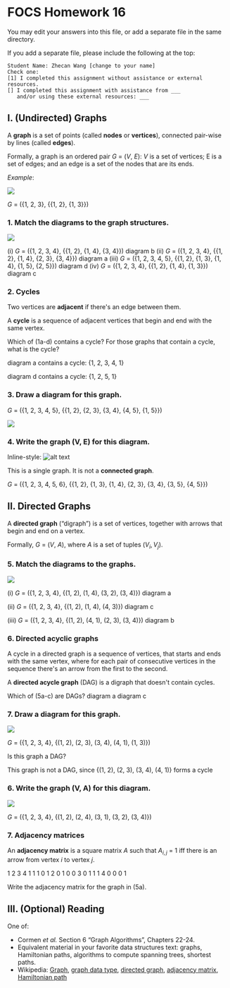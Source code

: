 # FOCS Homework 16

You may edit your answers into this file, or add a separate file in the same directory.

If you add a separate file, please include the following at the top:

```
Student Name: Zhecan Wang [change to your name]
Check one:
[1] I completed this assignment without assistance or external resources.
[] I completed this assignment with assistance from ___
   and/or using these external resources: ___
```

## I. (Undirected) Graphs

A **graph** is a set of points (called **nodes** or **vertices**), connected pair-wise by lines (called **edges**).

Formally, a graph is an ordered pair *G* = (*V*, *E*): *V* is a set of vertices; E is a set of edges; and an edge is a set of the nodes that are its ends.

*Example*:

![](images/graph-example.svg)

*G* = ({1, 2, 3}, {{1, 2}, {1, 3}})

### 1. Match the diagrams to the graph structures.

![](images/graphs.svg)

(i) *G* = ({1, 2, 3, 4}, {{1, 2}, {1, 4}, {3, 4}})
      diagram b
(ii) *G* = ({1, 2, 3, 4}, {{1, 2}, {1, 4}, {2, 3}, {3, 4}})
      diagram a
(iii) *G* = ({1, 2, 3, 4, 5}, {{1, 2}, {1, 3}, {1, 4}, {1, 5}, {2, 5}})
      diagram d
(iv) *G* = ({1, 2, 3, 4}, {{1, 2}, {1, 4}, {1, 3}})
      diagram c

### 2. Cycles

Two vertices are **adjacent** if there's an edge between them.

A **cycle** is a sequence of adjacent vertices that begin and end with the same vertex.

Which of (1a-d) contains a cycle? For those graphs that contain a cycle, what is the cycle?

diagram a contains a cycle: {1, 2, 3, 4, 1}

diagram d contains a cycle: {1, 2, 5, 1}


### 3. Draw a diagram for this graph.

*G* = ({1, 2, 3, 4, 5}, {{1, 2}, {2, 3}, {3, 4}, {4, 5}, {1, 5}})


![](https://github.com/ZhecanJamesWang/focs-assignments/blob/master/day16/graph1.png)


### 4. Write the graph (V, E) for this diagram.

Inline-style: 
![alt text](https://github.com/ZhecanJamesWang/focs-assignments/blob/master/day16/graph.png)


This is a single graph. It is not a **connected graph**.

*G* = ({1, 2, 3, 4, 5, 6}, {{1, 2}, {1, 3}, {1, 4}, {2, 3}, {3, 4}, {3, 5}, {4, 5}})

## II. Directed Graphs

A **directed graph** (“digraph”) is a set of vertices, together with arrows that begin and end on a vertex.

Formally, *G* = (*V*, *A*), where *A* is a set of tuples $(V_i, V_j)$.

### 5. Match the diagrams to the graphs.

![](images/digraphs.svg)

(i) *G* = ({1, 2, 3, 4}, {(1, 2), (1, 4), (3, 2), (3, 4)})
     diagram a

(ii) *G* = ({1, 2, 3, 4}, {(1, 2), (1, 4), (4, 3)})
     diagram c

(iii) *G* = ({1, 2, 3, 4}, {(1, 2), (4, 1), (2, 3), (3, 4)})
     diagram b

### 6. Directed acyclic graphs

A cycle in a directed graph is a sequence of vertices, that starts and ends with the same vertex, where for each pair of consecutive vertices in the sequence there's an arrow from the first to the second.

A **directed acycle graph** (DAG) is a digraph that doesn't contain cycles.

Which of (5a-c) are DAGs?
	diagram a
	diagram c

### 7. Draw a diagram for this graph.




![](https://github.com/ZhecanJamesWang/focs-assignments/blob/master/day16/graph2.png)






*G* = ({1, 2, 3, 4}, {(1, 2), (2, 3), (3, 4), (4, 1), (1, 3)})

Is this graph a DAG?

 
This graph is not a DAG, since {(1, 2), (2, 3), (3, 4), (4, 1)} forms a cycle


### 6. Write the graph (V, A) for this diagram.

![](images/digraph.svg)

*G* = ({1, 2, 3, 4}, {(1, 2), (2, 4), (3, 1), (3, 2), (3, 4)})

### 7. Adjacency matrices 

An **adjacency matrix** is a square matrix *A* such that $A_{i,j}$ = 1 iff there is an arrow from vertex *i* to vertex *j*.


  1 2 3 4
1 1 1 0 1
2 0 1 0 0
3 0 1 1 1
4 0 0 0 1


Write the adjacency matrix for the graph in (5a).

## III. (Optional) Reading

One of:

* Cormen *et al.* Section 6 “Graph Algorithms”, Chapters 22-24.
* Equivalent material in your favorite data structures text: graphs, Hamiltonian paths, algorithms to compute spanning trees, shortest paths.
* Wikipedia: [Graph](https://en.wikipedia.org/wiki/Graph_(discrete_mathematics)), [graph data type](https://en.wikipedia.org/wiki/Graph_(abstract_data_type)), [directed graph](https://en.wikipedia.org/wiki/Directed_graph), [adjacency matrix](https://en.wikipedia.org/wiki/Adjacency_matrix), [Hamiltonian path](https://en.wikipedia.org/wiki/Hamiltonian_path)

